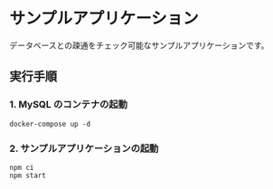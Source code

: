 # サンプルアプリケーション

データベースとの疎通をチェック可能なサンプルアプリケーションです。

## 実行手順

### 1. MySQL のコンテナの起動

```
docker-compose up -d
```

### 2. サンプルアプリケーションの起動

```console
npm ci
npm start
```
